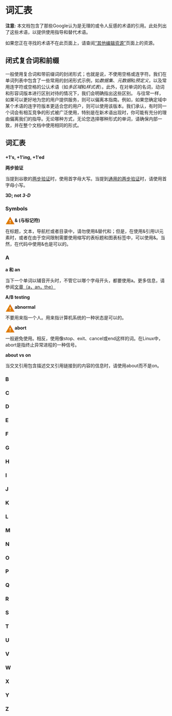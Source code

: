 # 词汇表

**注意:** 本文档包含了那些Google认为是无理的或令人反感的术语的引用。此处列出了这些术语，以提供使用指导和替代术语。

如果您正在寻找的术语不在此页面上，请查阅[“其他编辑资源”](..\Introduction\About_this_guide.md)页面上的资源。

## 闭式复合词和前缀
一般使用复合词和带前缀词的封闭形式；也就是说，不使用空格或连字符。我们在单词列表中包含了一些常用的封闭形式示例，如*数据集*、*元数据*和*预定义*，以及常用连字符或空格的公认术语（如*多区域*和*样式表*）。此外，在对单词的名词，动词和形容词版本进行区别对待的情况下，我们会明确指出这些区别。
与往常一样，如果可以更好地为您的用户提供服务，则可以偏离本指南。例如，如果您确定域中某个术语的连字符版本更适合您的用户，则可以使用该版本。我们承认，有时同一个词会有相互竞争的形式被广泛使用，特别是在新术语出现时，你可能有充分的理由偏离我们的指导。无论哪种方式，无论您选择哪种形式的单词，请确保内部一致，并在整个文档中使用相同的形式。

## 词汇表

### #

**+1's, +1'ing, +1'ed**

**两步验证**

当提到谷歌的[两步验证](https://www.google.com/landing/2step/)时，使用首字母大写。当提到[通用的两步验证](https://searchsecurity.techtarget.com/definition/two-step-verification)时，请使用首字母小写。

**3D; not *3-D***

### Symbols

<img src="assets/image-20210530130258720.png" alt="image-20210530130258720" align="left" title="请谨慎使用此术语" />  **& (与标记符)**

在标题，文本，导航栏或者目录中，请勿使用&替代和；但是，在使用&引用UI元素时，或者在由于空间限制需要使用缩写的表标题和图表标签中，可以使用&。当然，在代码中使用&也是可以的。

### A

**a 和 an**

当下一个单词以辅音开头时，不管它以哪个字母开头，都要使用a。更多信息，请参阅[文章（a，an，the）](..\Language_and_grammar\Artices(a,an,the).md)

**A/B testing**

<img src="assets/image-20210530130258720.png" alt="image-20210530130258720" align="left" title="请谨慎使用此术语" /> **abnormal**

不要用来指一个人。用来指计算机系统的一种状态是可以的。

<img src="assets/image-20210530130258720.png" alt="image-20210530130258720" align="left" title="请谨慎使用此术语" />**abort**

一般避免使用。相反，使用像stop、exit、cancel或end这样的词。在Linux中，abort是指终止异常进程的一种信号。

**about vs on**

当交叉引用包含描述交叉引用链接到的内容的信息时，请使用about而不是on。

### B

### C

### D

### E

### F

### G

### H

### I

### J

### K

### L

### M

### N

### O

### P

### Q

### R

### S

### T

### U

### V

### W

### X

### Y

### Z 